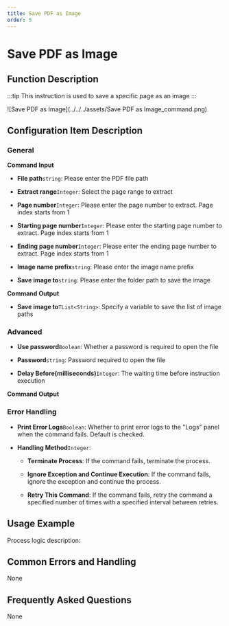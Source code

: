 ```yaml
---
title: Save PDF as Image
order: 5
---
```


# Save PDF as Image

## Function Description

:::tip 
This instruction is used to save a specific page as an image
:::

![Save PDF as Image](../../../assets/Save PDF as Image_command.png)

## Configuration Item Description

### General

**Command Input**

- **File path**`string`: Please enter the PDF file path

- **Extract range**`Integer`: Select the page range to extract

- **Page number**`Integer`: Please enter the page number to extract. Page index starts from 1

- **Starting page number**`Integer`: Please enter the starting page number to extract. Page index starts from 1

- **Ending page number**`Integer`: Please enter the ending page number to extract. Page index starts from 1

- **Image name prefix**`string`: Please enter the image name prefix

- **Save image to**`string`: Please enter the folder path to save the image


**Command Output**

- **Save image to**`TList<String>`: Specify a variable to save the list of image paths

### Advanced

- **Use password**`Boolean`: Whether a password is required to open the file

- **Password**`string`: Password required to open the file

- **Delay Before(milliseconds)**`Integer`: The waiting time before instruction execution


**Command Output**

### Error Handling

- **Print Error Logs**`Boolean`: Whether to print error logs to the "Logs" panel when the command fails. Default is checked. 

- **Handling Method**`Integer`:

    - **Terminate Process**: If the command fails, terminate the process.

    - **Ignore Exception and Continue Execution**: If the command fails, ignore the exception and continue the process.

    - **Retry This Command**: If the command fails, retry the command a specified number of times with a specified interval between retries.

## Usage Example

Process logic description:

## Common Errors and Handling

None

## Frequently Asked Questions

None


